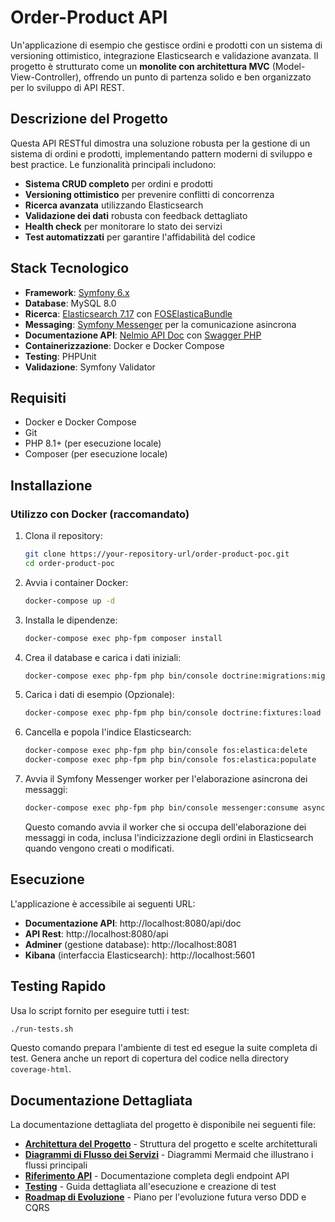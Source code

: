 # Order-Product API

Un'applicazione di esempio che gestisce ordini e prodotti con un sistema di versioning ottimistico, integrazione Elasticsearch e validazione avanzata. Il progetto è strutturato come un **monolite con architettura MVC** (Model-View-Controller), offrendo un punto di partenza solido e ben organizzato per lo sviluppo di API REST.

## Descrizione del Progetto

Questa API RESTful dimostra una soluzione robusta per la gestione di un sistema di ordini e prodotti, implementando pattern moderni di sviluppo e best practice. Le funzionalità principali includono:

- **Sistema CRUD completo** per ordini e prodotti
- **Versioning ottimistico** per prevenire conflitti di concorrenza
- **Ricerca avanzata** utilizzando Elasticsearch
- **Validazione dei dati** robusta con feedback dettagliato
- **Health check** per monitorare lo stato dei servizi
- **Test automatizzati** per garantire l'affidabilità del codice

## Stack Tecnologico

- **Framework**: [Symfony 6.x](https://symfony.com/doc/6.4/index.html)
- **Database**: MySQL 8.0
- **Ricerca**: [Elasticsearch 7.17](https://www.elastic.co/guide/en/elasticsearch/reference/7.17/index.html) con [FOSElasticaBundle](https://github.com/FriendsOfSymfony/FOSElasticaBundle/blob/master/doc/index.md)
- **Messaging**: [Symfony Messenger](https://symfony.com/doc/6.4/messenger.html) per la comunicazione asincrona
- **Documentazione API**: [Nelmio API Doc](https://github.com/nelmio/NelmioApiDocBundle) con [Swagger PHP](https://zircote.github.io/swagger-php/)
- **Containerizzazione**: Docker e Docker Compose
- **Testing**: PHPUnit
- **Validazione**: Symfony Validator

## Requisiti

- Docker e Docker Compose
- Git
- PHP 8.1+ (per esecuzione locale)
- Composer (per esecuzione locale)

## Installazione

### Utilizzo con Docker (raccomandato)

1. Clona il repository:
   ```bash
   git clone https://your-repository-url/order-product-poc.git
   cd order-product-poc
   ```

2. Avvia i container Docker:
   ```bash
   docker-compose up -d
   ```

3. Installa le dipendenze:
   ```bash
   docker-compose exec php-fpm composer install
   ```

4. Crea il database e carica i dati iniziali:
   ```bash
   docker-compose exec php-fpm php bin/console doctrine:migrations:migrate --no-interaction
   ```

5. Carica i dati di esempio (Opzionale):
   ```bash
   docker-compose exec php-fpm php bin/console doctrine:fixtures:load --no-interaction
   ```

6. Cancella e popola l'indice Elasticsearch:
   ```bash
   docker-compose exec php-fpm php bin/console fos:elastica:delete
   docker-compose exec php-fpm php bin/console fos:elastica:populate
   ```

7. Avvia il Symfony Messenger worker per l'elaborazione asincrona dei messaggi:
   ```bash
   docker-compose exec php-fpm php bin/console messenger:consume async -vv
   ```
   Questo comando avvia il worker che si occupa dell'elaborazione dei messaggi in coda, inclusa l'indicizzazione degli ordini in Elasticsearch quando vengono creati o modificati.

## Esecuzione

L'applicazione è accessibile ai seguenti URL:

- **Documentazione API**: http://localhost:8080/api/doc
- **API Rest**: http://localhost:8080/api
- **Adminer** (gestione database): http://localhost:8081
- **Kibana** (interfaccia Elasticsearch): http://localhost:5601

## Testing Rapido

Usa lo script fornito per eseguire tutti i test:

```bash
./run-tests.sh
```

Questo comando prepara l'ambiente di test ed esegue la suite completa di test. Genera anche un report di copertura del codice nella directory `coverage-html`.

## Documentazione Dettagliata

La documentazione dettagliata del progetto è disponibile nei seguenti file:

- [**Architettura del Progetto**](docs/architecture.md) - Struttura del progetto e scelte architetturali
- [**Diagrammi di Flusso dei Servizi**](docs/service-flow-diagrams.md) - Diagrammi Mermaid che illustrano i flussi principali
- [**Riferimento API**](docs/api-reference.md) - Documentazione completa degli endpoint API
- [**Testing**](docs/testing.md) - Guida dettagliata all'esecuzione e creazione di test
- [**Roadmap di Evoluzione**](docs/evolution-roadmap.md) - Piano per l'evoluzione futura verso DDD e CQRS
